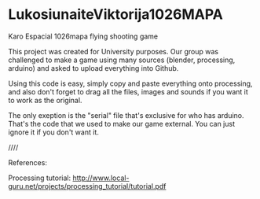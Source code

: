 # LukosiunaiteViktorija1026MAPA

Karo Espacial
1026mapa flying shooting game

This project was created for University purposes. Our group was challenged to make a game using many sources (blender, processing, arduino) and asked to upload everything into Github.

Using this code is easy, simply copy and paste everything onto processing, and also don't forget to drag all the files, images and sounds if you want it to work as the original.

The only exeption is the "serial" file that's exclusive for who has arduino. That's the code that we used to make our game external. You can just ignore it if you don't want it.

////

References:

Processing tutorial: http://www.local-guru.net/projects/processing_tutorial/tutorial.pdf
